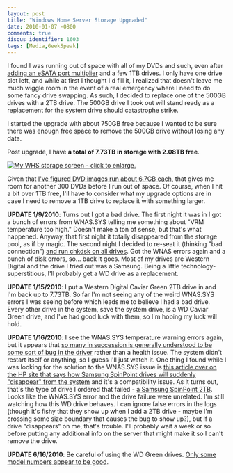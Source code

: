 ```yaml
---
layout: post
title: "Windows Home Server Storage Upgraded"
date: 2010-01-07 -0800
comments: true
disqus_identifier: 1603
tags: [Media,GeekSpeak]
---
```

I found I was running out of space with all of my DVDs and such, even
after [adding an eSATA port
multiplier](/archive/2009/02/04/increase-your-windows-home-server-capacity-with-esata.aspx)
and a few 1TB drives. I only have one drive slot left, and while at
first I thought I'd fill it, I realized that doesn't leave me much
wiggle room in the event of a real emergency where I need to do some
fancy drive swapping. As such, I decided to replace one of the 500GB
drives with a 2TB drive. The 500GB drive I took out will stand ready as
a replacement for the system drive should catastrophe strike.

I started the upgrade with about 750GB free because I wanted to be sure
there was enough free space to remove the 500GB drive without losing any
data.

Post upgrade, I have **a total of 7.73TB in storage with 2.08TB free**.

[![My WHS storage screen - click to
enlarge.](https://hyqi8g.bl3302.livefilestore.com/y2pMQr2pyNZZWHYotLyosKGqHs4iQM2Lp2zZH2_su2baS6HaVpYtg5gh9JuJ9TNwPpCjeXN8YdZfcW-FSNGjGAtatvssgn8i79tMWiieTxyny8/20100104whsstorageexpan.png?psid=1 "My WHS storage screen - click to enlarge.")](https://hyqi8g.bl3302.livefilestore.com/y2pMQr2pyNZZWHYotLyosKGqHs4iQM2Lp2zZH2_su2baS6HaVpYtg5gh9JuJ9TNwPpCjeXN8YdZfcW-FSNGjGAtatvssgn8i79tMWiieTxyny8/20100104whsstorageexpan.png?psid=1)

Given that [I've figured DVD images run about 6.7GB
each](/archive/2009/05/06/finished-ripping-movies.aspx), that gives me
room for another 300 DVDs before I run out of space. Of course, when I
hit a bit over 1TB free, I'll have to consider what my upgrade options
are in case I need to remove a 1TB drive to replace it with something
larger.

**UPDATE 1/9/2010**: Turns out I got a bad drive. The first night it was
in I got a bunch of errors from WNAS.SYS telling me something about "VRM
temperature too high." Doesn't make a ton of sense, but that's what
happened. Anyway, that first night it totally disappeared from the
storage pool, as if by magic. The second night I decided to re-seat it
(thinking "bad connection") [and run chkdsk on all
drives](http://social.microsoft.com/Forums/en-US/whsfaq/thread/b5372407-1f24-4eff-9092-069c4b4f0cee).
Got the WNAS errors again and a bunch of disk errors, so... back it
goes. Most of my drives are Western Digital and the drive I tried out
was a Samsung. Being a little technology-superstitious, I'll probably
get a WD drive as a replacement.

**UPDATE 1/15/2010**: I put a Western Digital Caviar Green 2TB drive in
and I'm back up to 7.73TB. So far I'm not seeing any of the weird
WNAS.SYS errors I was seeing before which leads me to believe I had a
bad drive. Every other drive in the system, save the system drive, is a
WD Caviar Green drive, and I've had good luck with them, so I'm hoping
my luck will hold.

**UPDATE 1/16/2010**: I see the WNAS.SYS temperature warning errors
again, but it appears that [so many in succession is generally
understood to be some sort of bug in the
driver](http://www.mediasmartserver.net/forums/viewtopic.php?f=2&t=1102&start=420)
rather than a health issue. The system didn't restart itself or
anything, so I guess I'll just watch it. One thing I found while I was
looking for the solution to the WNAS.SYS issue is [this article over on
the HP site that says how Samsung SpinPoint drives will suddenly
"disappear" from the
system](http://h10025.www1.hp.com/ewfrf/wc/document?docname=c01368548&tmp_task=solveCategory&lc=en&dlc=en&cc=us&lang=en&product=3548164)
and it's a compatibility issue. As it turns out, that's the type of
drive I ordered that failed - [a Samsung SpinPoint
2TB](http://www.newegg.com/Product/Product.aspx?Item=N82E16822152202).
Looks like the WNAS.SYS error and the drive failure were unrelated. I'm
still watching how this WD drive behaves. I can ignore false errors in
the logs (though it's fishy that they show up when I add a 2TB drive -
maybe I'm crossing some size boundary that causes the bug to show up?),
but if a drive "disappears" on me, that's trouble. I'll probably wait a
week or so before putting any additional info on the server that might
make it so I can't remove the drive.

**UPDATE 6/16/2010**: Be careful of using the WD Green drives. [Only
some model numbers appear to be
good](/archive/2010/06/16/beware-the-wd-green-drives.aspx).

